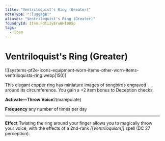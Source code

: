 ```yaml
---
title: "Ventriloquist's Ring (Greater)"
noteType: ":luggage:"
aliases: "Ventriloquist's Ring (Greater)"
foundryId: Item.FdtiiyEru6Hl0U5p
tags:
  - Item
---
```


# Ventriloquist's Ring (Greater)
![[systems-pf2e-icons-equipment-worn-items-other-worn-items-ventriloquists-ring.webp|150]]

This elegant copper ring has miniature images of songbirds engraved around its circumference. You gain a +2 item bonus to Deception checks.

**Activate—Throw Voice**2(manipulate)

**Frequency** any number of times per day

* * *

**Effect** Twisting the ring around your finger allows you to magically throw your voice, with the effects of a 2nd-rank _[[Ventriloquism]]_ spell (DC 27 perception).
